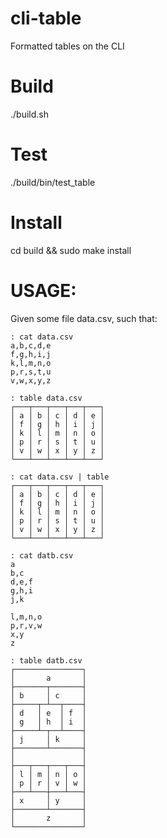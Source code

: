 # cli-table
Formatted tables on the CLI

# Build

./build.sh

# Test

./build/bin/test_table

# Install

cd build && sudo make install

# USAGE:

Given some file data.csv, such that:
```
: cat data.csv
a,b,c,d,e
f,g,h,i,j
k,l,m,n,o
p,r,s,t,u
v,w,x,y,z

: table data.csv
┌───┬───┬───┬───┬───┐
│ a │ b │ c │ d │ e │
│ f │ g │ h │ i │ j │
│ k │ l │ m │ n │ o │
│ p │ r │ s │ t │ u │
│ v │ w │ x │ y │ z │
└───┴───┴───┴───┴───┘

: cat data.csv | table
┌───┬───┬───┬───┬───┐
│ a │ b │ c │ d │ e │
│ f │ g │ h │ i │ j │
│ k │ l │ m │ n │ o │
│ p │ r │ s │ t │ u │
│ v │ w │ x │ y │ z │
└───┴───┴───┴───┴───┘
```
```
: cat datb.csv
a
b,c
d,e,f
g,h,i
j,k

l,m,n,o
p,r,v,w
x,y
z

: table datb.csv
┌───────────────┐
│       a       │
├───────┬───────┤
│ b     │ c     │
├─────┬─┴──┬────┤
│ d   │ e  │ f  │
│ g   │ h  │ i  │
├─────┴─┬──┴────┤
│ j     │ k     │
├───────┴───────┤
│               │
├───┬───┬───┬───┤
│ l │ m │ n │ o │
│ p │ r │ v │ w │
├───┴───┼───┴───┤
│ x     │ y     │
├───────┴───────┤
│       z       │
└───────────────┘
```

